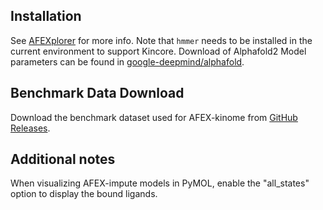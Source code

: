 ## Installation

See [AFEXplorer](https://github.com/JingHuangLab/AFEXplorer) for more info. Note that `hmmer` needs to be installed in the current environment to support Kincore. Download of Alphafold2 Model parameters can be found in [google-deepmind/alphafold](https://github.com/google-deepmind/alphafold).

## Benchmark Data Download

Download the benchmark dataset used for AFEX-kinome from [GitHub Releases](https://github.com/JingHuangLab/AFEX-kinome/releases).

## Additional notes

When visualizing AFEX-impute models in PyMOL, enable the "all_states" option to display the bound ligands.
